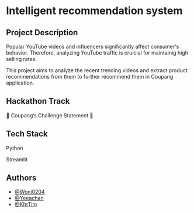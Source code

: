 
# Intelligent recommendation system


 


## Project Description
Popular YouTube videos and influencers significantly affect consumer's behavior. Therefore, analyzing YouTube traffic is cruicial for maintainig high selling rates.

This project aims to analyze the recent trending videos and extract product recommendations from them to further recommend them in Coupang application.
## Hackathon Track
:star2: Coupang’s Challenge Statement :star2:
## Tech Stack
Python 

Streamlit
## Authors

- [@Woni0204](https://github.com/Woni0204)
- [@Yeeachan](https://github.com/Yeeachan)
- [@KhrTim](https://github.com/KhrTim)

